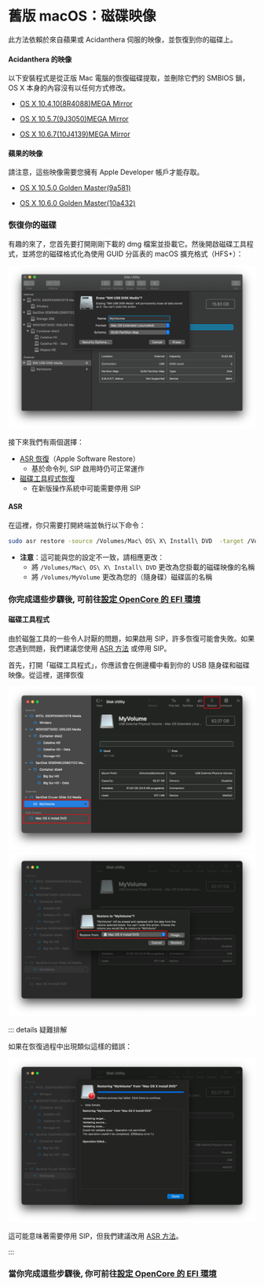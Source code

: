 # 舊版 macOS：磁碟映像

此方法依賴於來自蘋果或 Acidanthera 伺服的映像，並恢復到你的磁碟上。

#### Acidanthera 的映像

以下安裝程式是從正版 Mac 電腦的恢復磁碟提取，並刪除它們的 SMBIOS 鎖，OS X 本身的內容沒有以任何方式修改。

* [OS X 10.4.10(8R4088)](https://archive.org/details/10.4.10-8-r-4088-acdt)[MEGA Mirror](https://mega.nz/folder/D3ASzLzA#7sjYXE2X09f6aGjol_C7dg)

* [OS X 10.5.7(9J3050)](https://archive.org/details/10.5.7-9-j-3050)[MEGA Mirror](https://mega.nz/folder/inRBTarD#zanf7fUbviwz3WHBU5xpCg)

* [OS X 10.6.7(10J4139)](https://archive.org/details/10.6.7-10j3250-disk-images)[MEGA Mirror](https://mega.nz/folder/z5YUhYTb#gA_IRY5KMuYpnNCg7kR3ug/file/ioQkTagI)

#### 蘋果的映像

請注意，這些映像需要您擁有 Apple Developer 帳戶才能存取。

* [OS X 10.5.0 Golden Master(9a581)](https://download.developer.apple.com/Mac_OS_X/mac_os_x_v10.5_leopard_9a581/leopard_9a581_userdvd.dmg)

* [OS X 10.6.0 Golden Master(10a432)](https://download.developer.apple.com/Mac_OS_X/mac_os_x_version_10.6_snow_leopard_build_10a432/mac_os_x_v10.6_build_10a432_user_dvd.dmg)

### 恢復你的磁碟

有趣的來了，您首先要打開剛剛下載的 dmg 檔案並掛載它。然後開啟磁碟工具程式，並將您的磁碟格式化為使用 GUID 分區表的 macOS 擴充格式（HFS+）：

![格式化 USB](../images/installer-guide/mac-install-md/format-usb.png)

接下來我們有兩個選擇：

* [ASR 恢復](#asr)（Apple Software Restore）
  * 基於命令列, SIP 啟用時仍可正常運作
* [磁碟工具程式恢復](#磁碟工具程式)
  * 在新版操作系統中可能需要停用 SIP
  
#### ASR

在這裡，你只需要打開終端並執行以下命令：

```sh
sudo asr restore -source /Volumes/Mac\ OS\ X\ Install\ DVD  -target /Volumes/MyVolume -erase -noverify
```

* **注意**：這可能與您的設定不一致，請相應更改：
  * 將 `/Volumes/Mac\ OS\ X\ Install\ DVD` 更改為您掛載的磁碟映像的名稱
  * 將 `/Volumes/MyVolume` 更改為您的（隨身碟）磁碟區的名稱

### 你完成這些步驟後, 可前往[設定 OpenCore 的 EFI 環境](./mac-install.md#設定-opencore-的-efi-環境)
  
#### 磁碟工具程式

由於磁盤工具的一些令人討厭的問題，如果啟用 SIP，許多恢復可能會失敗。如果您遇到問題，我們建議您使用 [ASR 方法](#asr) 或停用 SIP。

首先，打開「磁碟工具程式」，你應該會在側邊欄中看到你的 USB 隨身碟和磁碟映像。從這裡，選擇恢復

![](../images/installer-guide/legacy-mac-install-md/pre-restore.png)
![](../images/installer-guide/legacy-mac-install-md/restore.png)

::: details 疑難排解

如果在恢復過程中出現類似這樣的錯誤：

![](../images/installer-guide/legacy-mac-install-md/sip-fail.png)

這可能意味著需要停用 SIP，但我們建議改用 [ASR 方法](#asr)。

:::

### 當你完成這些步驟後, 你可前往[設定 OpenCore 的 EFI 環境](./mac-install.md#設定-opencore-的-efi-環境)
